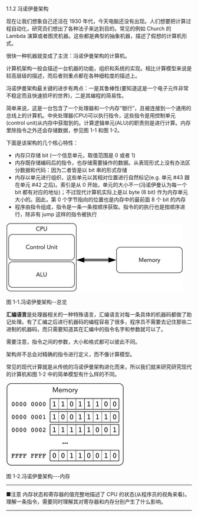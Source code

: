 1.1.2 冯诺伊曼架构

现在让我们想象自己还活在 1930 年代，今天电脑还没有出现。人们想要把计算过程自动化，研究员们想出了各种法子来达到目的。常见的例如 Church 的 Lambda 演算或者图灵机器。这些都是典型的抽象机器，描述了假想的计算机形式。

很快一种机器就变成了主流：冯诺伊曼架构的计算机。

计算机架构一般会描述一台机器的功能，组织和系统的实现。相比计算模型来说是较高层级的描述，而后者则重点都在各种细粒度的描述上。

冯诺伊曼架构最关键的进步有两点：一是其鲁棒性\(要知道这是一个电子元件非常不稳定而且快速损坏的世界\)，二是其编程的简易性。

简单来说，这是一台包含了一个处理器和一个内存“银行”，且被连接到一个通用的总线上的计算机。中央处理器\(CPU\)可以执行指令，这些指令是用控制单元\(control unit\)从内存中获取到的。计算逻辑单元\(ALU\)的职责则是进行计算。内存里除指令之外还会存储数据，参见图 1-1 和图 1-2。

下面是该架构的几个核心特性：

* 内存只存储 bit \(一个信息单元，取值范围是 0 或者 1\)
* 内存既存储编码后的指令，也存储需要操作的数据。从表现形式上没有办法区分数据和代码：因为二者皆是以 bit 串的形式存储
* 内存以单元进行组织，这些单元以其相对位置进行自然标记\(e.g. 单元 \#43 跟在单元 \#42 之后\)。索引是从 0 开始，单元的大小不一\(冯诺伊曼认为每一个 bit 都有对应的地址\)；不过现代计算机实际上是以 byte \(8 bit\) 作为内存单元大小的。因此，第 0 个字节指向的位置也是内存中的最前面 8 个 bit 的内存
* 程序由指令组成，指令是一条一条按顺序获取。指令的的执行也是按顺序进行，除非有 jump 这样的指令被执行

![](/assets/1-1.jpg)

图 1-1.冯诺伊曼架构--总览

**汇编语言**是处理器相关的一种特殊语言，汇编语言对每一条具体的机器码都做了助记处理。有了汇编之后进行机器码的编程容易了很多，程序员不需要去记住那些二进制的机器码，而只需要知道其在汇编中的指令名字和参数就可以了。

需要注意，指令之间的参数，大小和格式都可以彼此不同。

架构并不总会对精确的指令进行定义，而不像计算模型。

常见的现代计算就是从传统的冯诺伊曼架构进化而来，所以我们就来研究研究现代的计算机和图 1-2 中的简单模型有什么样的不同。

![](/assets/1-2.jpg)

图 1-2.冯诺伊曼架构---内存

---

■注意 内存状态和寄存器的值完整地描述了 CPU 的状态\(从程序员的视角来看\)。理解一条指令，需要同时理解其对寄存器和内存分别产生了什么影响。

---



